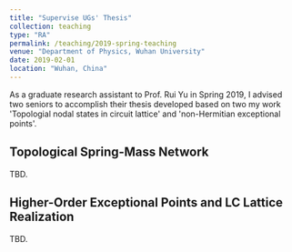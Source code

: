 ```yaml
---
title: "Supervise UGs' Thesis"
collection: teaching
type: "RA"
permalink: /teaching/2019-spring-teaching
venue: "Department of Physics, Wuhan University"
date: 2019-02-01
location: "Wuhan, China"
---
```


As a graduate research assistant to Prof. Rui Yu in Spring 2019, I advised two seniors to accomplish their thesis developed based on two my work 'Topologial nodal states in circuit lattice' and 'non-Hermitian exceptional points'.

## Topological Spring-Mass Network

TBD.

## Higher-Order Exceptional Points and LC Lattice Realization

TBD.
